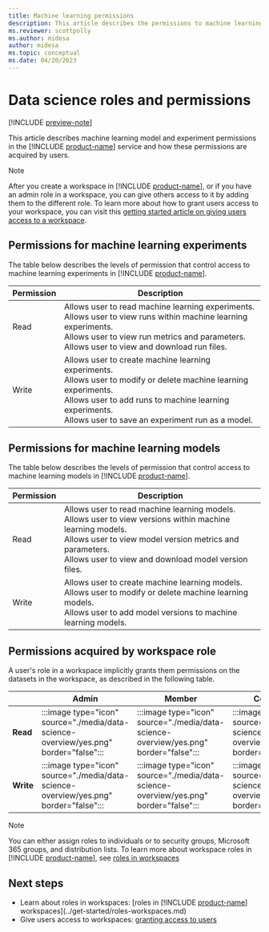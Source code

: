 ```yaml
---
title: Machine learning permissions
description: This article describes the permissions to machine learning models and experiments in [!INCLUDE [product-name](../includes/product-name.md)] and how these permissions are acquired by users.
ms.reviewer: scottpolly
ms.author: midesa
author: midesa 
ms.topic: conceptual
ms.date: 04/20/2023
---
```


# Data science roles and permissions

[!INCLUDE [preview-note](../includes/preview-note.md)]

This article describes machine learning model and experiment permissions in the [!INCLUDE [product-name](../includes/product-name.md)] service and how these permissions are acquired by users.

> [!NOTE]
> After you create a workspace in [!INCLUDE [product-name](../includes/product-name.md)], or if you have an admin role in a workspace, you can give others access to it by adding them to the different role.
> To learn more about how to grant users access to your workspace, you can visit this [getting started article on giving users access to a workspace](../../docs/get-started/give-access-workspaces.md).

## Permissions for machine learning experiments

The table below describes the levels of permission that control access to machine learning experiments in [!INCLUDE [product-name](../includes/product-name.md)].

|Permission  |Description  |
|------------|-------------|
|Read        | Allows user to read machine learning experiments.<br> Allows user to view runs within machine learning experiments.<br> Allows user to view run metrics and parameters.<br> Allows user to view and download run files.|
|Write       | Allows user to create machine learning experiments.<br> Allows user to modify or delete machine learning experiments.<br> Allows user to add runs to machine learning experiments.<br> Allows user to save an experiment run as a model.|

## Permissions for machine learning models

The table below describes the levels of permission that control access to machine learning models in [!INCLUDE [product-name](../includes/product-name.md)].

|Permission  |Description  |
|------------|-------------|
|Read        | Allows user to read machine learning models.<br> Allows user to view versions within machine learning models.<br> Allows user to view model version metrics and parameters.<br> Allows user to view and download model version files.|
|Write       | Allows user to create machine learning models.<br> Allows user to modify or delete machine learning models.<br> Allows user to add model versions to machine learning models.|

## Permissions acquired by workspace role

A user's role in a workspace implicitly grants them permissions on the datasets in the workspace, as described in the following table.

|                                       |Admin  |Member  |Contributor  |Viewer |
|---------------------------------------|-------|--------|-------------|-------|
|**Read**                               |:::image type="icon" source="./media/data-science-overview/yes.png" border="false":::    |:::image type="icon" source="./media/data-science-overview/yes.png" border="false":::      |:::image type="icon" source="./media/data-science-overview/yes.png" border="false":::            |:::image type="icon" source="./media/data-science-overview/yes.png" border="false":::     |
|**Write**                              |:::image type="icon" source="./media/data-science-overview/yes.png" border="false":::      |:::image type="icon" source="./media/data-science-overview/yes.png" border="false":::      |:::image type="icon" source="./media/data-science-overview/yes.png" border="false":::            |:::image type="icon" source="./media/data-science-overview/no.png" border="false":::   |

> [!NOTE]
> You can either assign roles to individuals or to security groups, Microsoft 365 groups, and distribution lists. To learn more about workspace roles in [!INCLUDE [product-name](../includes/product-name.md)], see [roles in workspaces](../get-started/roles-workspaces.md)

## Next steps

- Learn about roles in workspaces: [roles in [!INCLUDE [product-name](../includes/product-name.md)] workspaces](../get-started/roles-workspaces.md)
- Give users access to workspaces: [granting access to users](../get-started/give-access-workspaces.md)